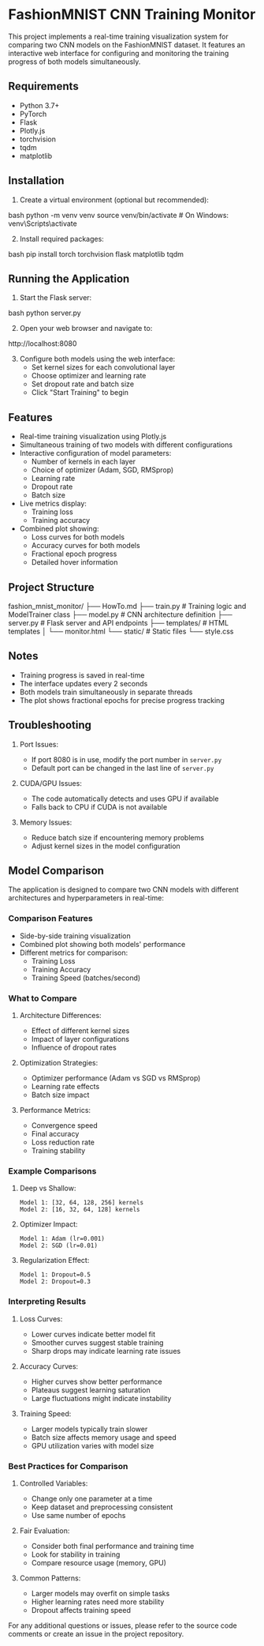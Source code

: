 # FashionMNIST CNN Training Monitor

This project implements a real-time training visualization system for comparing two CNN models on the FashionMNIST dataset. It features an interactive web interface for configuring and monitoring the training progress of both models simultaneously.

## Requirements

- Python 3.7+
- PyTorch
- Flask
- Plotly.js
- torchvision
- tqdm
- matplotlib

## Installation

1. Create a virtual environment (optional but recommended): 

bash
python -m venv venv
source venv/bin/activate # On Windows: venv\Scripts\activate


2. Install required packages:

bash
pip install torch torchvision flask matplotlib tqdm


## Running the Application

1. Start the Flask server:

bash
python server.py

2. Open your web browser and navigate to:

http://localhost:8080

3. Configure both models using the web interface:
   - Set kernel sizes for each convolutional layer
   - Choose optimizer and learning rate
   - Set dropout rate and batch size
   - Click "Start Training" to begin


## Features

- Real-time training visualization using Plotly.js
- Simultaneous training of two models with different configurations
- Interactive configuration of model parameters:
  - Number of kernels in each layer
  - Choice of optimizer (Adam, SGD, RMSprop)
  - Learning rate
  - Dropout rate
  - Batch size
- Live metrics display:
  - Training loss
  - Training accuracy
- Combined plot showing:
  - Loss curves for both models
  - Accuracy curves for both models
  - Fractional epoch progress
  - Detailed hover information

## Project Structure

fashion_mnist_monitor/
├── HowTo.md
├── train.py        # Training logic and ModelTrainer class
├── model.py        # CNN architecture definition
├── server.py       # Flask server and API endpoints
├── templates/      # HTML templates
│   └── monitor.html
└── static/         # Static files
    └── style.css


## Notes

- Training progress is saved in real-time
- The interface updates every 2 seconds
- Both models train simultaneously in separate threads
- The plot shows fractional epochs for precise progress tracking

## Troubleshooting

1. Port Issues:
   - If port 8080 is in use, modify the port number in `server.py`
   - Default port can be changed in the last line of `server.py`

2. CUDA/GPU Issues:
   - The code automatically detects and uses GPU if available
   - Falls back to CPU if CUDA is not available

3. Memory Issues:
   - Reduce batch size if encountering memory problems
   - Adjust kernel sizes in the model configuration


## Model Comparison

The application is designed to compare two CNN models with different architectures and hyperparameters in real-time:

### Comparison Features
- Side-by-side training visualization
- Combined plot showing both models' performance
- Different metrics for comparison:
  - Training Loss
  - Training Accuracy
  - Training Speed (batches/second)

### What to Compare
1. Architecture Differences:
   - Effect of different kernel sizes
   - Impact of layer configurations
   - Influence of dropout rates

2. Optimization Strategies:
   - Optimizer performance (Adam vs SGD vs RMSprop)
   - Learning rate effects
   - Batch size impact

3. Performance Metrics:
   - Convergence speed
   - Final accuracy
   - Loss reduction rate
   - Training stability

### Example Comparisons

1. Deep vs Shallow:
   ```
   Model 1: [32, 64, 128, 256] kernels
   Model 2: [16, 32, 64, 128] kernels
   ```

2. Optimizer Impact:
   ```
   Model 1: Adam (lr=0.001)
   Model 2: SGD (lr=0.01)
   ```

3. Regularization Effect:
   ```
   Model 1: Dropout=0.5
   Model 2: Dropout=0.3
   ```

### Interpreting Results

1. Loss Curves:
   - Lower curves indicate better model fit
   - Smoother curves suggest stable training
   - Sharp drops may indicate learning rate issues

2. Accuracy Curves:
   - Higher curves show better performance
   - Plateaus suggest learning saturation
   - Large fluctuations might indicate instability

3. Training Speed:
   - Larger models typically train slower
   - Batch size affects memory usage and speed
   - GPU utilization varies with model size

### Best Practices for Comparison

1. Controlled Variables:
   - Change only one parameter at a time
   - Keep dataset and preprocessing consistent
   - Use same number of epochs

2. Fair Evaluation:
   - Consider both final performance and training time
   - Look for stability in training
   - Compare resource usage (memory, GPU)

3. Common Patterns:
   - Larger models may overfit on simple tasks
   - Higher learning rates need more stability
   - Dropout affects training speed

For any additional questions or issues, please refer to the source code comments or create an issue in the project repository.